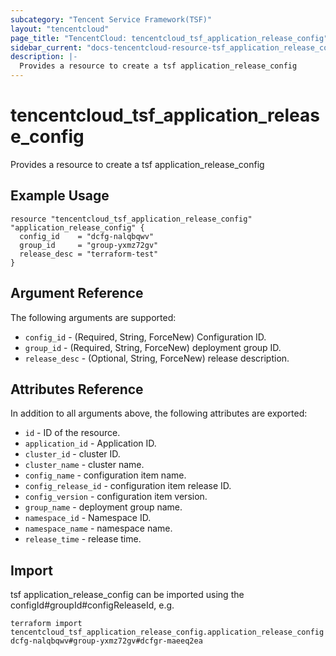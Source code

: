 ```yaml
---
subcategory: "Tencent Service Framework(TSF)"
layout: "tencentcloud"
page_title: "TencentCloud: tencentcloud_tsf_application_release_config"
sidebar_current: "docs-tencentcloud-resource-tsf_application_release_config"
description: |-
  Provides a resource to create a tsf application_release_config
---
```


# tencentcloud_tsf_application_release_config

Provides a resource to create a tsf application_release_config

## Example Usage

```hcl
resource "tencentcloud_tsf_application_release_config" "application_release_config" {
  config_id    = "dcfg-nalqbqwv"
  group_id     = "group-yxmz72gv"
  release_desc = "terraform-test"
}
```

## Argument Reference

The following arguments are supported:

* `config_id` - (Required, String, ForceNew) Configuration ID.
* `group_id` - (Required, String, ForceNew) deployment group ID.
* `release_desc` - (Optional, String, ForceNew) release description.

## Attributes Reference

In addition to all arguments above, the following attributes are exported:

* `id` - ID of the resource.
* `application_id` - Application ID.
* `cluster_id` - cluster ID.
* `cluster_name` - cluster name.
* `config_name` - configuration item name.
* `config_release_id` - configuration item release ID.
* `config_version` - configuration item version.
* `group_name` - deployment group name.
* `namespace_id` - Namespace ID.
* `namespace_name` - namespace name.
* `release_time` - release time.



## Import

tsf application_release_config can be imported using the configId#groupId#configReleaseId, e.g.

```
terraform import tencentcloud_tsf_application_release_config.application_release_config dcfg-nalqbqwv#group-yxmz72gv#dcfgr-maeeq2ea
```

